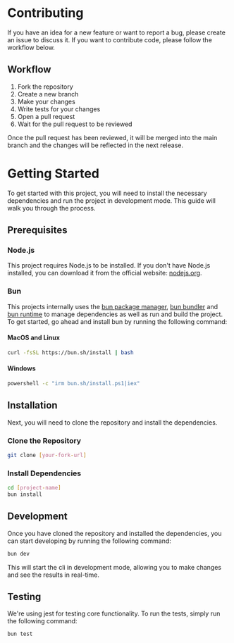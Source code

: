 # Contributing

If you have an idea for a new feature or want to report a bug, please create an issue to discuss it. If you want to contribute code, please follow the workflow below.

## Workflow

1. Fork the repository
2. Create a new branch
3. Make your changes
4. Write tests for your changes
5. Open a pull request
6. Wait for the pull request to be reviewed

Once the pull request has been reviewed, it will be merged into the main branch and the changes will be reflected in the next release.

# Getting Started

To get started with this project, you will need to install the necessary dependencies and run the project in development mode. This guide will walk you through the process.

## Prerequisites

### Node.js

This project requires Node.js to be installed. If you don't have Node.js installed, you can download it from the official website: [nodejs.org](https://nodejs.org/).

### Bun

This projects internally uses the [bun package manager](https://bun.sh/docs/overview), [bun bundler](https://bun.sh/docs/bundler) and [bun runtime](https://bun.sh/docs/runtime) to manage dependencies as well as run and build the project. To get started, go ahead and install bun by running the following command:

#### MacOS and Linux

```bash
curl -fsSL https://bun.sh/install | bash
```

#### Windows

```bash
powershell -c "irm bun.sh/install.ps1|iex"
```

## Installation

Next, you will need to clone the repository and install the dependencies.

### Clone the Repository

```bash
git clone [your-fork-url]
```

### Install Dependencies

```bash
cd [project-name]
bun install
```

## Development

Once you have cloned the repository and installed the dependencies, you can start developing by running the following command:

```bash
bun dev
```

This will start the cli in development mode, allowing you to make changes and see the results in real-time.

## Testing

We're using jest for testing core functionality. To run the tests, simply run the following command:

```bash
bun test
```

